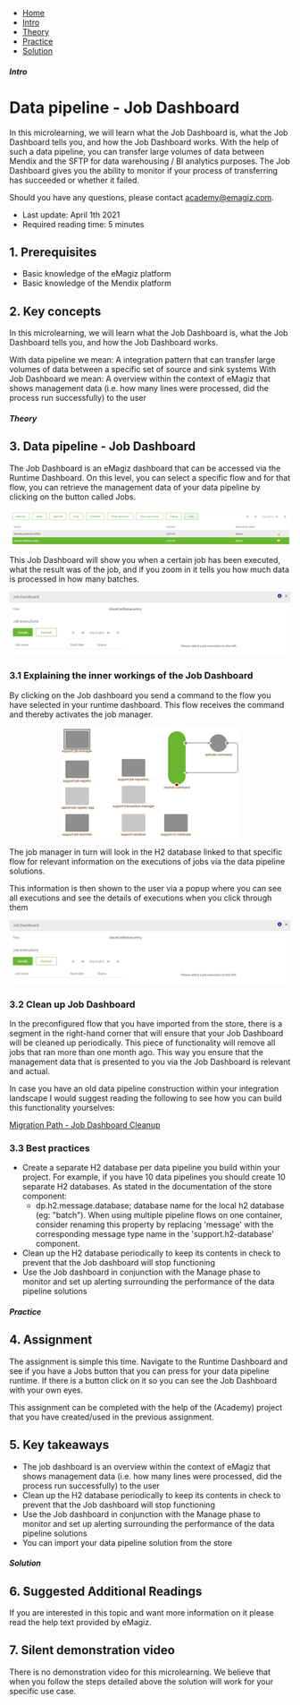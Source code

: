 <div class="ez-academy">
    <div class="ez-academy__body">
        <main class="micro-learning">
        <ul class="doc-nav">
            <li class="doc-nav__item"><a href="../../docs/microlearning/intermediate-data-pipelines-index" class="doc-nav__link">Home</a></li>
            <li class="doc-nav__item"><a href="#intro" class="doc-nav__link">Intro</a></li>
            <li class="doc-nav__item"><a href="#theory" class="doc-nav__link">Theory</a></li>
            <li class="doc-nav__item"><a href="#practice" class="doc-nav__link">Practice</a></li>
            <li class="doc-nav__item"><a href="#solution" class="doc-nav__link">Solution</a></li>
        </ul>

<div class="doc">

##### Intro

# Data pipeline - Job Dashboard

In this microlearning, we will learn what the Job Dashboard is, what the Job Dashboard tells you, and how the Job Dashboard works.
With the help of such a data pipeline, you can transfer large volumes of data between Mendix and the SFTP for data warehousing / BI analytics purposes. The Job Dashboard gives you the ability to monitor if your process of transferring has succeeded or whether it failed.

Should you have any questions, please contact academy@emagiz.com.

- Last update: April 1th 2021
- Required reading time: 5 minutes

## 1. Prerequisites
- Basic knowledge of the eMagiz platform
- Basic knowledge of the Mendix platform

## 2. Key concepts
In this microlearning, we will learn what the Job Dashboard is, what the Job Dashboard tells you, and how the Job Dashboard works.

With data pipeline we mean: A integration pattern that can transfer large volumes of data between a specific set of source and sink systems
With Job Dashboard we mean: A overview within the context of eMagiz that shows management data (i.e. how many lines were processed, did the process run successfully) to the user

##### Theory

## 3. Data pipeline - Job Dashboard

The Job Dashboard is an eMagiz dashboard that can be accessed via the Runtime Dashboard. On this level, you can select a specific flow and for that flow, you can retrieve the management data of your data pipeline by clicking on the button called Jobs. 

<p align="center"><img src="../../img/microlearning/intermediate-datapipelines-job-dashboard-for-data-pipeline--jobs-button-runtime-dashboard.png"></p> 

This Job Dashboard will show you when a certain job has been executed, what the result was of the job, and if you zoom in it tells you how much data is processed in how many batches.

<p align="center"><img src="../../img/microlearning/intermediate-datapipelines-job-dashboard-for-data-pipeline--job-dashboard-view.png"></p> 

### 3.1 Explaining the inner workings of the Job Dashboard

By clicking on the Job dashboard you send a command to the flow you have selected in your runtime dashboard. This flow receives the command and thereby activates the job manager.

<p align="center"><img src="../../img/microlearning/intermediate-datapipelines-job-dashboard-for-data-pipeline--job-manager-and-other-support-objects.png"></p>

The job manager in turn will look in the H2 database linked to that specific flow for relevant information on the executions of jobs via the data pipeline solutions.

This information is then shown to the user via a popup where you can see all executions and see the details of executions when you click through them

<p align="center"><img src="../../img/microlearning/intermediate-datapipelines-job-dashboard-for-data-pipeline--job-dashboard-view.png"></p>

### 3.2 Clean up Job Dashboard

In the preconfigured flow that you have imported from the store, there is a segment in the right-hand corner that will ensure that your Job Dashboard will be cleaned up periodically. This piece of functionality will remove all jobs that ran more than one month ago. This way you ensure that the management data that is presented to you via the Job Dashboard is relevant and actual.

In case you have an old data pipeline construction within your integration landscape I would suggest reading the following to see how you can build this functionality yourselves:

[Migration Path - Job Dashboard Cleanup](migration-path-job-dashboard-cleanup.md)

### 3.3 Best practices

- Create a separate H2 database per data pipeline you build within your project. For example, if you have 10 data pipelines you should create 10 separate H2 databases. As stated in the documentation of the store component: 
    - dp.h2.message.database; database name for the local h2 database (eg: "batch"). When using multiple pipeline flows on one container, consider renaming this property by replacing 'message' with the corresponding message type name in the 'support.h2-database' component.
- Clean up the H2 database periodically to keep its contents in check to prevent that the Job dashboard will stop functioning
- Use the Job dashboard in conjunction with the Manage phase to monitor and set up alerting surrounding the performance of the data pipeline solutions


##### Practice

## 4. Assignment

The assignment is simple this time. Navigate to the Runtime Dashboard and see if you have a Jobs button that you can press for your data pipeline runtime. If there is a button click on it so you can see the Job Dashboard with your own eyes.

This assignment can be completed with the help of the (Academy) project that you have created/used in the previous assignment.

## 5. Key takeaways

- The job dashboard is an overview within the context of eMagiz that shows management data (i.e. how many lines were processed, did the process run successfully) to the user
- Clean up the H2 database periodically to keep its contents in check to prevent that the Job dashboard will stop functioning
- Use the Job dashboard in conjunction with the Manage phase to monitor and set up alerting surrounding the performance of the data pipeline solutions
- You can import your data pipeline solution from the store

##### Solution

## 6. Suggested Additional Readings

If you are interested in this topic and want more information on it please read the help text provided by eMagiz.

## 7. Silent demonstration video

There is no demonstration video for this microlearning. We believe that when you follow the steps detailed above the solution will work for your specific use case.

</div>
</main>
</div>
</div>
